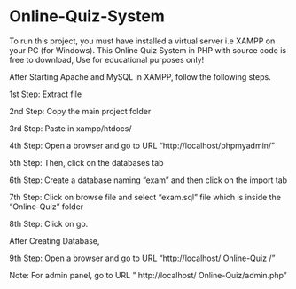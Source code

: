 # Online-Quiz-System
To run this project, you must have installed a virtual server i.e XAMPP on your PC (for Windows). This Online Quiz System in PHP with source code is free to download, Use for educational purposes only!

After Starting Apache and MySQL in XAMPP, follow the following steps.

1st Step: Extract file

2nd Step: Copy the main project folder

3rd Step: Paste in xampp/htdocs/

4th Step: Open a browser and go to URL “http://localhost/phpmyadmin/”

5th Step: Then, click on the databases tab

6th Step: Create a database naming “exam” and then click on the import tab

7th Step: Click on browse file and select “exam.sql” file which is inside the “Online-Quiz” folder

8th Step: Click on go.

After Creating Database,

9th Step: Open a browser and go to URL “http://localhost/ Online-Quiz /”

Note: For admin panel, go to URL ” http://localhost/ Online-Quiz/admin.php”




